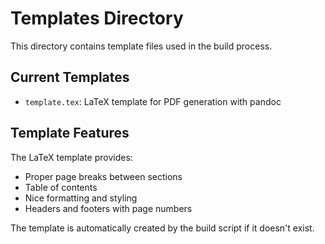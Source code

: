 # Templates Directory

This directory contains template files used in the build process.

## Current Templates

- `template.tex`: LaTeX template for PDF generation with pandoc

## Template Features

The LaTeX template provides:

- Proper page breaks between sections
- Table of contents
- Nice formatting and styling
- Headers and footers with page numbers

The template is automatically created by the build script if it doesn't exist.
